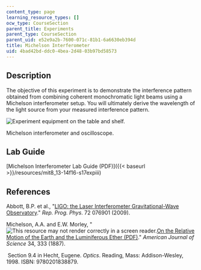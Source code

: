 ```yaml
---
content_type: page
learning_resource_types: []
ocw_type: CourseSection
parent_title: Experiments
parent_type: CourseSection
parent_uid: e52e9a2b-7600-071c-81b1-6a6630eb394d
title: Michelson Interferometer
uid: 4bad42bd-ddc0-4bea-2d48-03b97bd58573
---
```


Description
-----------

The objective of this experiment is to demonstrate the interference pattern obtained from combining coherent monochromatic light beams using a Michelson interferometer setup. You will ultimately derive the wavelength of the light source from your measured interference pattern.

![Experiment equipment on the table and shelf.](/courses/physics/8-13-14-experimental-physics-i-ii-junior-lab-fall-2016-spring-2017/experiments/michelson-interferometer/LIII_2.jpg)

Michelson interferometer and oscilloscope.

Lab Guide
---------

[Michelson Interferometer Lab Guide (PDF)]({{< baseurl >}}/resources/mit8_13-14f16-s17expiii)

References
----------

Abbott, B.P. et al., "[LIGO: the Laser Interferometer Gravitational-Wave Observatory](https://arxiv.org/abs/0711.3041)." _Rep. Prog. Phys_. 72 076901 (2009).

Michelson, A.A. and E.W. Morley, "![This resource may not render correctly in a screen reader.](/images/inacessible.gif)[On the Relative Motion of the Earth and the Luminiferous Ether (PDF)](https://history.aip.org/exhibits/gap/PDF/michelson.pdf)." _American Journal of Science_ 34, 333 (1887).

 Section 9.4 in Hecht, Eugene. _Optics_. Reading, Mass: Addison-Wesley, 1998. ISBN: 9780201838879.